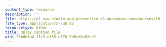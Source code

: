 ```yaml
---
content_type: resource
description: ''
file: https://ol-ocw-studio-app-production.s3.amazonaws.com/courses/18-02-multivariable-calculus-fall-2007/26bdd1a4f7c3ef65e3705d8cd0a62cc5_z5TPjZrsp2k.srt
file_type: application/x-subrip
resourcetype: Other
title: 3play caption file
uid: 26bdd1a4-f7c3-ef65-e370-5d8cd0a62cc5
---
```

